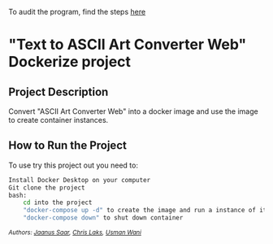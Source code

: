To audit the program, find the steps [here](https://github.com/01-edu/public/tree/master/subjects/ascii-art-web/dockerize/audit)

# "Text to ASCII Art Converter Web" Dockerize project

## Project Description

Convert "ASCII Art Converter Web" into a docker image and use the image to create container instances.

## How to Run the Project

To use try this project out you need to:

```bash
Install Docker Desktop on your computer
Git clone the project
bash:
    cd into the project
    "docker-compose up -d" to create the image and run a instance of it [here](http://localhost:3000)
    "docker-compose down" to shut down container
```

_<sup>Authors: [Jaanus Saar](https://01.kood.tech/git/jsaar), [Chris Laks](https://01.kood.tech/git/claks), [Usman Wani](https://01.kood.tech/git/uwani)_</sup>
